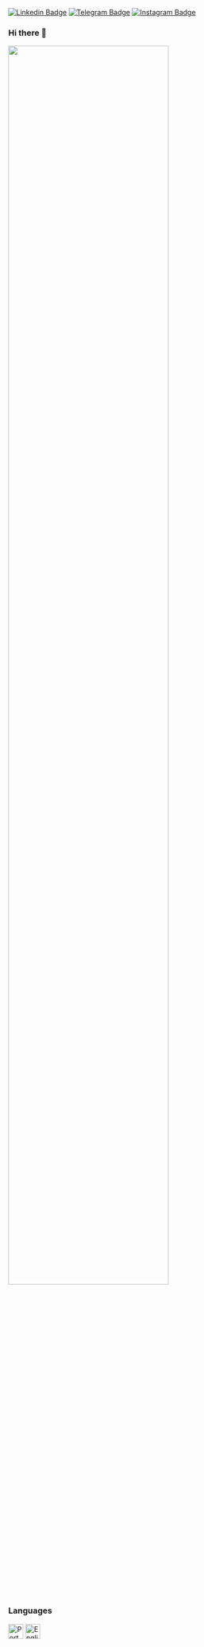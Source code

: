 [![Linkedin Badge](https://img.shields.io/badge/-LinkedIn-blue?style=flat-square&logo=Linkedin&logoColor=white&link=https://www.linkedin.com/in/vanessafsoares/)](https://www.linkedin.com/in/bruna-faleiros-48a19573/)
[![Telegram Badge](https://img.shields.io/badge/-Telegram-1ca0f1?style=flat-square&labelColor=1ca0f1&logo=telegram&logoColor=white&link=https://t.me/vanessafsoares)](https://t.me/brufis)
[![Instagram Badge](https://img.shields.io/badge/-Instagram-833AB4?style=flat-square&labelColor=833AB4&logo=instagram&logoColor=white&link=https://www.instagram.com/d4rklipstick/)](https://www.instagram.com/brufis_/)


### Hi there 👋

<img src="https://c.tenor.com/cl-TKSMLPTIAAAAM/i-love-corn-corn.gif" width=80%>

### Languages
</div>
<div style="display: inline-block">
<img src="https://img.icons8.com/color/48/000000/brazil-circular.png" height="30" width="30" title="Português"/>
<img src="https://img.icons8.com/color/48/000000/usa-circular.png" height="30" width="30" title="English"/>
</div>
<br>
